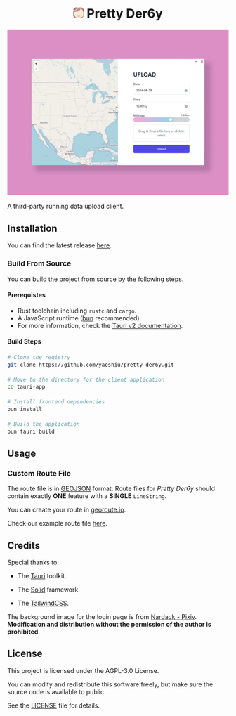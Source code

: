 <!-- markdownlint-configure-file
MD033:
  allowed_elements: [img, h1]
 -->

<h1 align=center>
    <img src="./assets/icon.svg" alt="icon" width="24" height="24" />
    Pretty Der6y
</h1>

![image](./docs/images/image.png)

A third-party running data upload client.

## Installation

You can find the latest release [here](https://github.com/yaoshiu/pretty-der6y/releases/latest).

### Build From Source

You can build the project from source by the following steps.

#### Prerequistes

- Rust toolchain including `rustc` and `cargo`.
- A JavaScript runtime ([bun](bun.sh) recommended).
- For more information, check the [Tauri v2 documentation](https://v2.tauri.app/start/prerequisites/).

#### Build Steps

```bash
# Clone the registry
git clone https://github.com/yaoshiu/pretty-der6y.git

# Move to the directory for the client application
cd tauri-app

# Install frontend dependencies
bun install

# Build the application
bun tauri build
```

## Usage

### Custom Route File

The route file is in [GEOJSON](geojson.org) format. Route files for _Pretty Der6y_ should contain exactly **ONE** feature with a **SINGLE** `LineString`.

You can create your route in [georoute.io](georoute.io).

Check our example route file [here](./assets/map.geojson).

## Credits

Special thanks to:

- The [Tauri](tauri.app) toolkit.

- The [Solid](solidjs.com) framework.

- The [TailwindCSS](tailwindcss.com).

The background image for the login page is from [Nardack - Pixiv](https://www.pixiv.net/artworks/89657320). **Modification and distribution without the permission of the author is prohibited**.

## License

This project is licensed under the AGPL-3.0 License.

You can modify and redistribute this software freely, but make sure the source code is available to public.

See the [LICENSE](./LICENSE) file for details.
